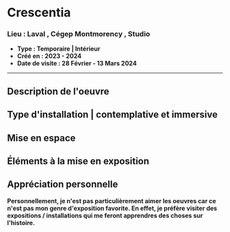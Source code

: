 # **Crescentia**
### **Lieu : Laval , Cégep Montmorency , Studio**
- **Type : Temporaire | Intérieur**
- **Créé en : 2023 - 2024**
- **Date de visite : 28 Février - 13 Mars 2024**
____________________________

## **Description de l'oeuvre**



 ## **Type d'installation | contemplative et immersive**
## **Mise en espace**


 ## **Éléments à la mise en exposition**


## **Appréciation personnelle**
**Personnellement, je n'est pas particulièrement aimer les oeuvres car ce n'est pas mon genre d'exposition favorite. En effet, je préfère visiter des expositions / installations qui me feront apprendres des choses sur l'histoire.**
